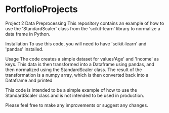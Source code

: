 # PortfolioProjects


Project 2
Data Preprocessing
This repository contains an example of how to use the 'StandardScaler' class from the 'scikit-learn' library to normalize a data frame in Python.

Installation
To use this code, you will need to have 'scikit-learn' and 'pandas' installed. 

Usage
The code creates a simple dataset for values'Age' and 'Income' as keys. This data is then transformed into a Dataframe using pandas, and then normalized using the  StandardScaler class.
The result of the transformation is a numpy array, which is then converted back into a Dataframe and printed

This code is intended to be a simple example of how to use the StandardScaler class and is not intended to be used in production.

Please feel free to make any improvements or suggest any changes.
